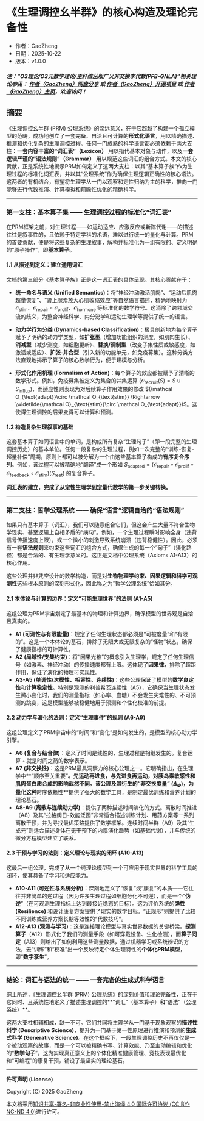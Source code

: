 # 《生理调控幺半群》的核心构造及理论完备性

- 作者：GaoZheng
- 日期：2025-10-22
- 版本：v1.0.0

#### ***注：“O3理论/O3元数学理论/主纤维丛版广义非交换李代数(PFB-GNLA)”相关理论参见： [作者（GaoZheng）网盘分享](https://drive.google.com/drive/folders/1lrgVtvhEq8cNal0Aa0AjeCNQaRA8WERu?usp=sharing) 或 [作者（GaoZheng）开源项目](https://github.com/CTaiDeng/open_meta_mathematical_theory) 或 [作者（GaoZheng）主页](https://mymetamathematics.blogspot.com)，欢迎访问！***

## 摘要
《生理调控幺半群 (PRM) 公理系统》的深远意义，在于它超越了构建一个孤立模型的范畴，成功地创立了一套完备、自洽且可计算的**形式化语言**，用以精确描述、推演和优化复杂的生理调控过程。任何一门成熟的科学语言都必须依赖于两大支柱：**一套内容丰富的“词汇表”（Lexicon）** 用以指代基本对象与动作，以及**一套逻辑严谨的“语法规则”（Grammar）** 用以规范这些词汇的组合方式。本文的核心贡献，正是系统性地揭示PRM如何定义了这两大支柱：以其“基本算子族”作为生理过程的标准化词汇表，并以其“公理系统”作为确保生理逻辑正确性的核心语法。这两者的有机结合，有望将生理学从一门以观察和定性归纳为主的科学，推向一门能够进行代数推演、计算模拟和前瞻性优化的精确科学。

---

### 第一支柱：基本算子集 —— 生理调控过程的标准化“词汇表”

在PRM框架之前，对生理过程——如运动适应、应激反应或新陈代谢——的描述往往是叙事性的，且依赖于特定学科的术语，难以进行统一的量化与计算。PRM的首要贡献，便是将这些复杂的生理叙事，解构并标准化为一组有限的、定义明确的“原子操作”，即**基本算子**。

#### **1.1 从描述到定义：建立通用词汇**

文档的第三部分《基本算子族》正是这一词汇表的具体呈现。其核心贡献在于：

*   **统一命名与语义 (Unified Semantics)**：将“神经冲动激活肌肉”、“运动后肌肉超量恢复”、“肾上腺素放大心肌收缩效应”等自然语言描述，精确地映射为 $\mathcal O_{\text{stim}}$、$\mathcal O_{\text{repair}} \circ \mathcal O_{\text{prolif}}$、$\mathcal O_{\text{hormone}}$ 等标准化的数学符号。这消除了跨领域交流的歧义，为整合神经科学、内分泌学和运动生理学等提供了统一的语言。

*   **动力学行为分类 (Dynamics-based Classification)**：极具创新地为每个算子赋予了明确的动力学类型，如**扩张型**（增加功能组织的测度，如肌肉生长）、**消减型**（减少测度，如细胞更新）、**替换/调制型**（改变子集性质或敏感度，如激活或适应）、**扩张-并合型**（引入新的功能单元，如免疫募集）。这种分类方法直观地揭示了算子的核心数学行为，便于建模与分析。

*   **形式化作用机理 (Formalism of Action)**：每个算子的效应都被赋予了清晰的数学形式。例如，免疫募集被定义为集合的并集运算 $(\mathcal O_{\text{recruit}}(S)=S\cup S_{\text{influx}})$，而适应性则表现为对后续算子作用效果的修改 $(\mathcal O_{\text{adapt}}\circ \mathcal O_{\text{stim}} \Rightarrow \widetilde{\mathcal O}_{\text{stim}}\circ \mathcal O_{\text{adapt}})$。这使得生理调控的后果变得可以计算和预测。

#### **1.2 构造复杂生理叙事的基础**

这套基本算子如同语言中的单词，是构成所有复杂“生理句子”（即一段完整的生理调控历史）的基本单位。任何一段复杂的生理过程，例如一次完整的“训练-恢复-超量补偿”周期，原则上都可以被分解为一个由这些基本算子构成的**有序复合序列**。例如，该过程可以被精确地“翻译”成一个形如 $S_{\text{adapted}} = (\mathcal O_{\text{repair}} \circ \mathcal O_{\text{prolif}} \circ \mathcal O_{\text{feedback}} \circ \mathcal O_{\text{stim}})(S_{\text{rest}})$ 的复合算子。

**词汇表的建立，完成了从定性生理学到定量代数学的第一步关键转换。**

---

### 第二支柱：哲学公理系统 —— 确保“语言”逻辑自洽的“语法规则”

如果只有基本算子（词汇），我们可以随意组合它们，但这会产生大量不符合生物学现实、甚至逻辑上自相矛盾的“病句”。例如，一个生理过程瞬时影响全身（违背信号传播速度上限），或一个微小的刺激导致系统崩溃（违背稳健性）。因此，必须有一套**语法规则**来约束这些词汇的组合方式，确保生成的每一个“句子”（演化路径）都是合法的、有生理学意义的。这正是文档中公理系统（Axioms A1-A13）的核心作用。

这些公理并非凭空设计的数学构造，而是对**生物物理学约束、因果逻辑和科学可观测性**这些根本原则的深刻形式化，因此称之为“哲学公理系统”恰如其分。

#### **2.1 本体论与计算的边界：定义“可能生理世界”的法则 (A1-A5)**

这组公理为PRM宇宙划定了最基本的物理和计算边界，确保模型的世界观是自洽且真实的。

*   **A1 (可测性与有限能量)**：规定了任何生理状态都必须是“可被度量”和“有限的”。这是一个本体论的基石，排除了无限大或无限复杂的“怪物”状态，确保了健康指标的可计算性。
*   **A2 (局域性/支集约束)**：将“因果光锥”的概念引入生理学，规定了任何生理信号（如激素、神经冲动）的传播速度都有上限。这体现了**因果律**，排除了超距作用，保证了演化的物理可实现性。
*   **A3-A5 (单调性/次模性、相容性、连续性)**：这些公理保证了模型的**数学良定性**和**计算稳定性**。特别是观测的利普希茨连续性（A5），它确保当生理状态发生微小变化时，我们的测量指标（如心率、血糖）不会发生灾难性的、不可预测的跳变，这是模型能够被稳健地用于预测和个性化校准的前提。

#### **2.2 动力学与演化的法则：定义“生理事件”的规则 (A6-A9)**

这组公理定义了PRM宇宙中的“时间”和“变化”是如何发生的，是模型的核心动力学引擎。

*   **A6 (复合与结合律)**：定义了时间是线性的、生理过程是相继发生的。复合运算 `∘` 就是时间之箭的数学表示。
*   **A7 (非交换性)**：这是PRM最具洞察力的核心公理之一。它明确指出，在生理学中**“顺序至关重要”**。先运动再进食，与先进食再运动，对胰岛素敏感性和肌肉蛋白质合成的影响截然不同。该公理及其衍生的“非交换度量” $(\Delta_{\Phi})$，为量化这种**时序依赖性**提供了强大的数学工具，是制定最优训练和营养计划的理论基石。
*   **A8-A9 (离散与连续动力学)**：提供了两种描述时间演化的方式。离散时间推进（A8）及其“拉格朗日-效能泛函”非常适合描述训练计划、用药方案等一系列离散干预，并为寻找最优策略提供了数学框架。连续时间半群（A9）及其“生成元”则适合描述身体在无干预下的内禀演化趋势（如基础代谢），并与传统的微分方程模型建立了联系。

#### **2.3 干预与学习的法则：定义理论与现实的闭环 (A10-A13)**

这最后一组公理，完成了从一个纯理论模型到一个可应用于现实世界的科学工具的闭环，使其具备了学习和适应能力。

*   **A10-A11 (可逆性与系统分析)**：深刻地定义了“恢复”或“康复”的本质——它往往并非简单的逆过程（因为许多生理过程如细胞分化不可逆），而是一个“**伪逆**”（在可观测生理指标上达到最接近稳态的目标）。这为评价系统的**弹性 (Resilience)** 和设计康复方案提供了现实的数学目标。“正规形”则提供了比较不同训练或营养方案长期等效性的“代数技巧”。
*   **A12-A13 (观测与学习)**：这是连接理论模型与真实世界数据的关键桥梁。**探测算子**（A12）形式化了我们的测量手段（如可穿戴设备、生化检测），而**算子同定**（A13）则给出了如何利用这些测量数据，通过机器学习或系统辨识的方法，去“训练”和“校准”出一个反映特定个体生理特性的**个体化PRM模型**，即“**数字孪生**”。

---

### 结论：词汇与语法的统一 —— 一套完备的生成式科学语言

综上所述，《生理调控幺半群 (PRM) 公理系统》的深刻价值和理论完备性，正在于它同时、且系统性地定义了描述生理调控的**“词汇”（基本算子）**和**“语法”（公理系统）**。

这两大支柱相辅相成，缺一不可。它们共同将生理学从一门基于现象观察的**描述性科学 (Descriptive Science)**，提升为一门基于第一性原理进行推演和预测的**生成式科学 (Generative Science)**。在这个框架下，一段生理调控历史不再仅仅是一个被动观察的故事，而是一个可以被精确书写、计算效能、乃至主动编辑和优化的“**数学句子**”。这为实现真正意义上的个体化精准健康管理、竞技表现最优化和“可编程”的康复干预，铺设了最坚实的理论基石。

---

**许可声明 (License)**

Copyright (C) 2025 GaoZheng

本文档采用[知识共享-署名-非商业性使用-禁止演绎 4.0 国际许可协议 (CC BY-NC-ND 4.0)](https://creativecommons.org/licenses/by-nc-nd/4.0/deed.zh-Hans)进行许可。
